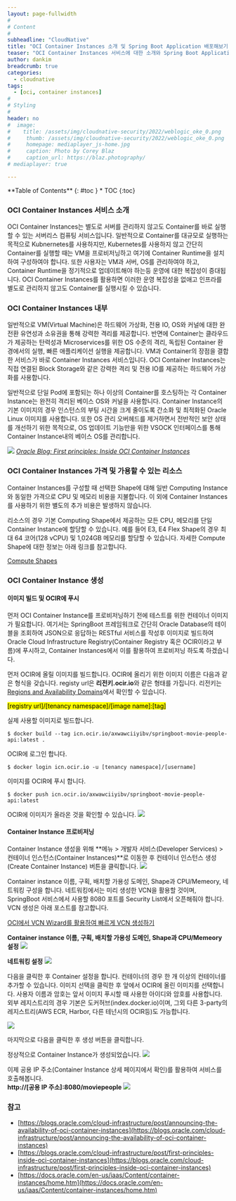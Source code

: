 ```yaml
---
layout: page-fullwidth
#
# Content
#
subheadline: "CloudNative"
title: "OCI Container Instances 소개 및 Spring Boot Application 배포해보기"
teaser: "OCI Container Instances 서비스에 대한 소개와 Spring Boot Application을 배포해 보도록 합니다."
author: dankim
breadcrumb: true
categories:
  - cloudnative
tags:
  - [oci, container instances]
#
# Styling
#
header: no
#  image:
#    title: /assets/img/cloudnative-security/2022/weblogic_oke_0.png
#     thumb: /assets/img/cloudnative-security/2022/weblogic_oke_0.png
#     homepage: mediaplayer_js-home.jpg
#     caption: Photo by Corey Blaz
#     caption_url: https://blaz.photography/
# mediaplayer: true

---
```


<div class="panel radius" markdown="1">
**Table of Contents**
{: #toc }
*  TOC
{:toc}
</div>

### OCI Container Instances 서비스 소개
OCI Container Instances는 별도로 서버를 관리하지 않고도 Container를 바로 실행할 수 있는 서버리스 컴퓨팅 서비스입니다. 일반적으로 Container를 대규모로 실행하는 목적으로 Kubnernetes를 사용하지만, Kubernetes를 사용하지 않고 간단히 Container를 실행할 때는 VM을 프로비저닝하고 여기에 Container Runtime을 설치하여 구성하여야 합니다. 또한 사용자는 VM과 서버, OS를 관리하여야 하고, Container Runtime을 정기적으로 업데이트해야 하는등 운영에 대한 복잡성이 증대됩니다. OCI Container Instances를 활용하면 이러한 운영 복잡성을 없애고 인프라를 별도로 관리하지 않고도 Container를 실행시킬 수 있습니다.

### OCI Container Instances 내부
일반적으로 VM(Virtual Machine)은 하드웨어 가상화, 전용 IO, OS와 커널에 대한 완전환 유연성과 소유권을 통해 강력한 격리를 제공합니다. 반면에 Container는 클라우드가 제공하는 탄력성과 Microservices를 위한 OS 수준의 격리, 독립된 Container 환경에서의 실행, 빠른 애플리케이션 실행을 제공합니다. VM과 Container의 장점을 결합한 서비스가 바로 Container Instances 서비스입니다. OCI Container Instances는 직접 연결된 Block Storage와 같은 강력한 격리 및 전용 IO를 제공하는 하드웨어 가상화를 사용합니다.

일반적으로 단일 Pod에 포함되는 하나 이상의 Container를 호스팅하는 각 Container Instance는 완전히 격리된 베이스 OS와 커널을 사용합니다. Container Instance의 기본 이미지의 경우 인스턴스의 부팅 시간을 크게 줄이도록 간소화 및 최적화된 Oracle Linux 이미지를 사용합니다. 또한 OS 관리 오버헤드를 제거하면서 전반적인 보안 상태를 개선하기 위한 목적으로, OS 업데이트 기능만을 위한 VSOCK 인터페이스를 통해 Container Instance내의 베이스 OS를 관리합니다.

![](https://blogs.oracle.com/content/published/api/v1.1/assets/CONT0049DF174A3A454C9A7971E46B6BACCB/Medium?cb=_cache_95b1&format=jpg&channelToken=f7814d202b7d468686f50574164024ec) 
<cite>[Oracle Blog: First principles: Inside OCI Container Instances](https://blogs.oracle.com/cloud-infrastructure/post/first-principles-inside-oci-container-instances)</cite>

### OCI Container Instances 가격 및 가용할 수 있는 리소스
Container Instances를 구성할 때 선택한 Shape에 대해 일반 Computing Instance와 동일한 가격으로 CPU 및 메모리 비용을 지불합니다. 이 외에 Container Instances를 사용하기 위한 별도의 추가 비용은 발생하지 않습니다.

리소스의 경우 기본 Computing Shape에서 제공하는 모든 CPU, 메모리를 단일 Container Instance에 할당할 수 있습니다. 예를 들어 E3, E4 Flex Shape의 경우 최대 64 코어(128 vCPU) 및 1,024GB 메모리를 할당할 수 있습니다. 자세한 Compute Shape에 대한 정보는 아래 링크를 참고합니다.

[Compute Shapes](https://docs.oracle.com/en-us/iaas/Content/Compute/References/computeshapes.htm)

### OCI Container Instance 생성
#### 이미지 빌드 및 OCIR에 푸시
먼저 OCI Container Instance를 프로비저닝하기 전에 테스트를 위한 컨테이너 이미지가 필요합니다. 여기서는 SpringBoot 프레임워크로 간단히 Oracle Database의 테이블을 조회하여 JSON으로 응답하는 RESTful 서비스를 작성후 이미지로 빌드하여 Oracle Cloud Infrastructure Registry(Container Registry 혹은 OCIR이라고 부름)에 푸시하고, Container Instances에서 이를 활용하여 프로비저닝 하도록 하겠습니다.

먼저 OCIR에 올릴 이미지를 빌드합니다. OCIR에 올리기 위한 이미지 이름은 다음과 같은 형식을 갖습니다. registy url은 **리전키.ocir.io**와 같은 형태를 가집니다. 리전키는 [Regions and Availability Domains](https://docs.oracle.com/en-us/iaas/Content/General/Concepts/regions.htm)에서 확인할 수 있습니다.  

<mark>[registry url]/[tenancy namespace]/[image name]:[tag]</mark>

실제 사용할 이미지로 빌드합니다.
```
$ docker build --tag icn.ocir.io/axwawciiyibv/springboot-movie-people-api:latest .
```

OCIR에 로그인 합니다.
```
$ docker login icn.ocir.io -u [tenancy namespace]/[username]
```

이미지를 OCIR에 푸시 합니다.
```
$ docker push icn.ocir.io/axwawciiyibv/springboot-movie-people-api:latest
```

OCIR에 이미지가 올라온 것을 확인할 수 있습니다.
![](/assets/img/cloudnative-security/2023/oci-container-Instances-1.png " ")

#### Container Instance 프로비저닝
Container Instance 생성을 위해 **메뉴 > 개발자 서비스(Developer Services) > 컨테이너 인스턴스(Container Instances)**로 이동한 후 컨테이너 인스턴스 생성(Create Container Instance) 버튼을 클릭합니다.
![](/assets/img/cloudnative-security/2023/oci-container-Instances-2.png " ")

Container instance 이름, 구획, 배치할 가용성 도메인, Shape과 CPU/Memeory, 네트워킹 구성을 합니다. 네트워킹에서는 미리 생성한 VCN을 활용할 것이며, SpringBoot 서비스에서 사용할 8080 포트를 Security List에서 오픈해줘야 합니다. VCN 생성은 아래 포스트를 참고합니다.

[OCI에서 VCN Wizard를 활용하여 빠르게 VCN 생성하기](https://the-team-oasis.github.io/getting-started/create-vcn/)

**Container instance 이름, 구획, 배치할 가용성 도메인, Shape과 CPU/Memeory 설정**
![](/assets/img/cloudnative-security/2023/oci-container-Instances-3.png " ")

**네트워킹 설정**
![](/assets/img/cloudnative-security/2023/oci-container-Instances-4.png " ")

다음을 클릭한 후 Container 설정을 합니다. 컨테이너의 경우 한 개 이상의 컨테이너를 추가할 수 있습니다. 이미지 선택을 클릭한 후 앞에서 OCIR에 올린 이미지를 선택합니다. 사용자 이름과 암호는 앞서 이미지 푸시할 때 사용한 아이디와 암호를 사용합니다. 외부 레지스트리의 경우 기본은 도커허브(index.docker.io)이며, 그외 다른 3-party의 레지스트리(AWS ECR, Harbor, 다른 테넌시의 OCIR등)도 가능합니다.

![](/assets/img/cloudnative-security/2023/oci-container-Instances-5.png " ")
      
마지막으로 다음을 클릭한 후 생성 버튼을 클릭합니다.

정상적으로 Container Instance가 생성되었습니다. 
![](/assets/img/cloudnative-security/2023/oci-container-Instances-6.png " ")

이제 공용 IP 주소(Container Instance 상세 페이지에서 확인)를 활용하여 서비스를 호출해봅니다.  
**http://[공용 IP 주소]:8080/moviepeople**
![](/assets/img/cloudnative-security/2023/oci-container-Instances-7.png " ")

### 참고
* [https://blogs.oracle.com/cloud-infrastructure/post/announcing-the-availability-of-oci-container-instances](https://blogs.oracle.com/cloud-infrastructure/post/announcing-the-availability-of-oci-container-instances)
* [https://blogs.oracle.com/cloud-infrastructure/post/first-principles-inside-oci-container-instances](https://blogs.oracle.com/cloud-infrastructure/post/first-principles-inside-oci-container-instances)
* [https://docs.oracle.com/en-us/iaas/Content/container-instances/home.htm](https://docs.oracle.com/en-us/iaas/Content/container-instances/home.htm)